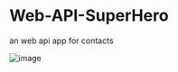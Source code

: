 # Web-API-SuperHero
an web api app for contacts


![image](https://user-images.githubusercontent.com/78882710/183540218-da328379-27be-4fb2-8bd5-e860a006ad8e.png)
